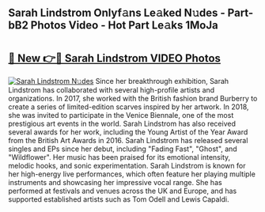 ## Sarah Lindstrom Onlyf𝚊ns Le𝚊ked N𝚞des - Part-bB2 Photos Video - Hot Part Le𝚊ks 1MoJa

# <h2><a href="http://ac34592.deff.icu/?id=Sarah+Lindstrom">🔗 New 👉🔴 Sarah Lindstrom VIDEO Photos</a></h2>

[![Sarah Lindstrom N𝚞des](https://i.imgur.com/rIISA9y.gif)](http://ac34592.deff.icu/?id=Sarah+Lindstrom)
Since her breakthrough exhibition, Sarah Lindstrom has collaborated with several high-profile artists and organizations. In 2017, she worked with the British fashion brand Burberry to create a series of limited-edition scarves inspired by her artwork. In 2018, she was invited to participate in the Venice Biennale, one of the most prestigious art events in the world. Sarah Lindstrom has also received several awards for her work, including the Young Artist of the Year Award from the British Art Awards in 2016. Sarah Lindstrom has released several singles and EPs since her debut, including "Fading Fast", "Ghost", and "Wildflower". Her music has been praised for its emotional intensity, melodic hooks, and sonic experimentation. Sarah Lindstrom is known for her high-energy live performances, which often feature her playing multiple instruments and showcasing her impressive vocal range. She has performed at festivals and venues across the UK and Europe, and has supported established artists such as Tom Odell and Lewis Capaldi.
